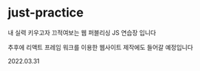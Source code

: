 # just-practice

내 실력 키우고자 끄적여보는 웹 퍼블리싱 JS 연습장 입니다

추후에 리액트 프레임 워크를 이용한 웹사이트 제작에도 들어갈 예정입니다

2022.03.31
